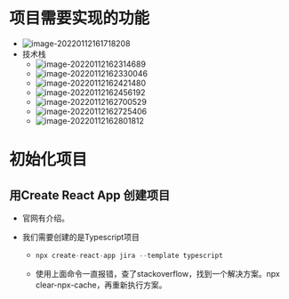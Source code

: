 # 项目需要实现的功能

- ![image-20220112161718208](C:%5CUsers%5C%E7%8E%8B%E5%BC%BA%5CDesktop%5Cnote%5Creact-jira%5C1.assets%5Cimage-20220112161718208.png)
- 技术栈
  - ![image-20220112162314689](C:%5CUsers%5C%E7%8E%8B%E5%BC%BA%5CDesktop%5Cnote%5Creact-jira%5C1.assets%5Cimage-20220112162314689.png)
  - ![image-20220112162330046](C:%5CUsers%5C%E7%8E%8B%E5%BC%BA%5CDesktop%5Cnote%5Creact-jira%5C1.assets%5Cimage-20220112162330046.png)
  - ![image-20220112162421480](C:%5CUsers%5C%E7%8E%8B%E5%BC%BA%5CDesktop%5Cnote%5Creact-jira%5C1.assets%5Cimage-20220112162421480.png)
  - ![image-20220112162456192](C:%5CUsers%5C%E7%8E%8B%E5%BC%BA%5CDesktop%5Cnote%5Creact-jira%5C1.assets%5Cimage-20220112162456192.png)
  - ![image-20220112162700529](C:%5CUsers%5C%E7%8E%8B%E5%BC%BA%5CDesktop%5Cnote%5Creact-jira%5C1.assets%5Cimage-20220112162700529.png)
  - ![image-20220112162725406](C:%5CUsers%5C%E7%8E%8B%E5%BC%BA%5CDesktop%5Cnote%5Creact-jira%5C1.assets%5Cimage-20220112162725406.png)
  - ![image-20220112162801812](C:%5CUsers%5C%E7%8E%8B%E5%BC%BA%5CDesktop%5Cnote%5Creact-jira%5C1.assets%5Cimage-20220112162801812.png)



# 初始化项目

## 用Create React App 创建项目

- 官网有介绍。

- 我们需要创建的是Typescript项目

  - ```javascript
    npx create-react-app jira --template typescript
    ```

  - 使用上面命令一直报错，查了stackoverflow，找到一个解决方案。npx clear-npx-cache，再重新执行方案。

  

